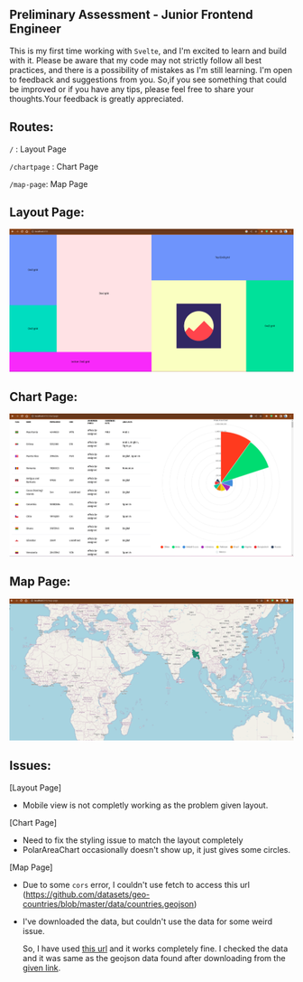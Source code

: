 ## Preliminary Assessment - Junior Frontend Engineer

This is my first time working with `Svelte`, and I'm excited to learn and build with it. Please be aware that my code may not strictly follow all best practices, and there is a possibility of mistakes as I'm still learning. I'm open to feedback and suggestions from you. So,if you see something that could be improved or if you have any tips, please feel free to share your thoughts.Your feedback is greatly appreciated.

## Routes:

`/` : Layout Page

`/chartpage` : Chart Page

`/map-page`: Map Page

## Layout Page:

![](./figures/layoutpage.png)

## Chart Page:

![](./figures/chartpage.png)

## Map Page:

![](./figures/mappage.png)

## Issues:

[Layout Page]

- Mobile view is not completly working as the problem given layout.

[Chart Page]

- Need to fix the styling issue to match the layout completely
- PolarAreaChart occasionally doesn't show up, it just gives some circles.

[Map Page]

- Due to some `cors` error, I couldn't use fetch to access this url (https://github.com/datasets/geo-countries/blob/master/data/countries.geojson)
- I've downloaded the data, but couldn't use the data for some weird issue.

  So, I have used [this url](https://openlayers.org/en/v4.6.5/examples/data/geojson/countries.geojson) and it works completely fine. I checked the data and it was same as the geojson data found after downloading from the [given link](https://github.com/datasets/geo-countries/blob/master/data/countries.geojson).
